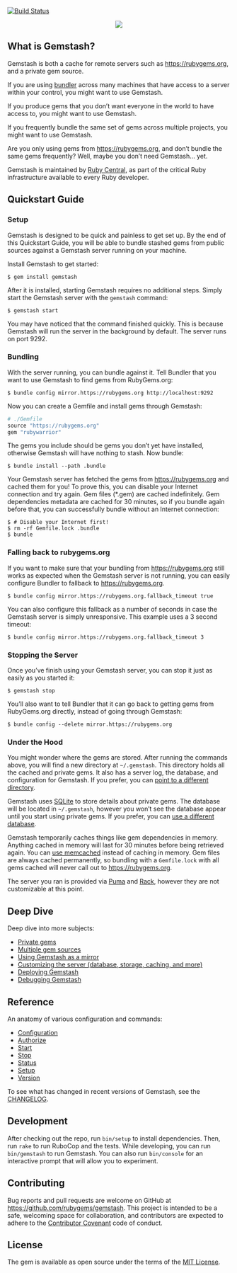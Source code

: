 <!--Automatically generated by Pandoc -->

[![Build
Status](https://github.com/rubygems/gemstash/actions/workflows/gemstash-ci.yml/badge.svg)](https://github.com/rubygems/gemstash/actions/workflows/gemstash-ci.yml/)

<p align="center"><img src="gemstash.png" /></p>

## What is Gemstash?

Gemstash is both a cache for remote servers such as
https://rubygems.org, and a private gem source.

If you are using [bundler](http://bundler.io/) across many machines that
have access to a server within your control, you might want to use
Gemstash.

If you produce gems that you don’t want everyone in the world to have
access to, you might want to use Gemstash.

If you frequently bundle the same set of gems across multiple projects,
you might want to use Gemstash.

Are you only using gems from https://rubygems.org, and don’t bundle the
same gems frequently? Well, maybe you don’t need Gemstash… yet.

Gemstash is maintained by [Ruby Central](https://rubycentral.org/), as part of
the critical Ruby infrastructure available to every Ruby developer.

## Quickstart Guide

### Setup

Gemstash is designed to be quick and painless to get set up. By the end
of this Quickstart Guide, you will be able to bundle stashed gems from
public sources against a Gemstash server running on your machine.

Install Gemstash to get started:

    $ gem install gemstash

After it is installed, starting Gemstash requires no additional steps.
Simply start the Gemstash server with the `gemstash` command:

    $ gemstash start

You may have noticed that the command finished quickly. This is because
Gemstash will run the server in the background by default. The server
runs on port 9292.

### Bundling

With the server running, you can bundle against it. Tell Bundler that
you want to use Gemstash to find gems from RubyGems.org:

    $ bundle config mirror.https://rubygems.org http://localhost:9292

Now you can create a Gemfile and install gems through Gemstash:

``` ruby
# ./Gemfile
source "https://rubygems.org"
gem "rubywarrior"
```

The gems you include should be gems you don’t yet have installed,
otherwise Gemstash will have nothing to stash. Now bundle:

    $ bundle install --path .bundle

Your Gemstash server has fetched the gems from https://rubygems.org and
cached them for you\! To prove this, you can disable your Internet
connection and try again. Gem files (\*.gem) are cached indefinitely.
Gem dependencies metadata are cached for 30 minutes, so if you bundle
again before that, you can successfully bundle without an Internet
connection:

    $ # Disable your Internet first!
    $ rm -rf Gemfile.lock .bundle
    $ bundle

### Falling back to rubygems.org

If you want to make sure that your bundling from https://rubygems.org
still works as expected when the Gemstash server is not running, you can
easily configure Bundler to fallback to https://rubygems.org.

    $ bundle config mirror.https://rubygems.org.fallback_timeout true

You can also configure this fallback as a number of seconds in case the
Gemstash server is simply unresponsive. This example uses a 3 second
timeout:

    $ bundle config mirror.https://rubygems.org.fallback_timeout 3

### Stopping the Server

Once you’ve finish using your Gemstash server, you can stop it just as
easily as you started it:

    $ gemstash stop

You’ll also want to tell Bundler that it can go back to getting gems
from RubyGems.org directly, instead of going through Gemstash:

    $ bundle config --delete mirror.https://rubygems.org

### Under the Hood

You might wonder where the gems are stored. After running the commands
above, you will find a new directory at `~/.gemstash`. This directory
holds all the cached and private gems. It also has a server log, the
database, and configuration for Gemstash. If you prefer, you can [point
to a different directory](docs/gemstash-customize.7.md#files).

Gemstash uses [SQLite](https://www.sqlite.org/) to store details about
private gems. The database will be located in `~/.gemstash`, however you
won’t see the database appear until you start using private gems. If you
prefer, you can [use a different
database](docs/gemstash-customize.7.md#database).

Gemstash temporarily caches things like gem dependencies in memory.
Anything cached in memory will last for 30 minutes before being
retrieved again. You can [use
memcached](docs/gemstash-customize.7.md#cache) instead of caching in
memory. Gem files are always cached permanently, so bundling with a
`Gemfile.lock` with all gems cached will never call out to
https://rubygems.org.

The server you ran is provided via [Puma](http://puma.io/) and
[Rack](http://rack.github.io/), however they are not customizable at
this point.

## Deep Dive

Deep dive into more subjects:

  - [Private gems](docs/gemstash-private-gems.7.md)
  - [Multiple gem sources](docs/gemstash-multiple-sources.7.md)
  - [Using Gemstash as a mirror](docs/gemstash-mirror.7.md)
  - [Customizing the server (database, storage, caching, and
    more)](docs/gemstash-customize.7.md)
  - [Deploying Gemstash](docs/gemstash-deploy.7.md)
  - [Debugging Gemstash](docs/gemstash-debugging.7.md)

## Reference

An anatomy of various configuration and commands:

  - [Configuration](docs/gemstash-configuration.5.md)
  - [Authorize](docs/gemstash-authorize.1.md)
  - [Start](docs/gemstash-start.1.md)
  - [Stop](docs/gemstash-stop.1.md)
  - [Status](docs/gemstash-status.1.md)
  - [Setup](docs/gemstash-setup.1.md)
  - [Version](docs/gemstash-version.1.md)

To see what has changed in recent versions of Gemstash, see the
[CHANGELOG](https://github.com/rubygems/gemstash/blob/master/CHANGELOG.md).

## Development

After checking out the repo, run `bin/setup` to install dependencies.
Then, run `rake` to run RuboCop and the tests. While developing, you can
run `bin/gemstash` to run Gemstash. You can also run `bin/console` for
an interactive prompt that will allow you to experiment.

## Contributing

Bug reports and pull requests are welcome on GitHub at
https://github.com/rubygems/gemstash. This project is intended to be a
safe, welcoming space for collaboration, and contributors are expected
to adhere to the [Contributor
Covenant](https://github.com/rubygems/gemstash/blob/master/CODE_OF_CONDUCT.md)
code of conduct.

## License

The gem is available as open source under the terms of the [MIT
License](http://opensource.org/licenses/MIT).
